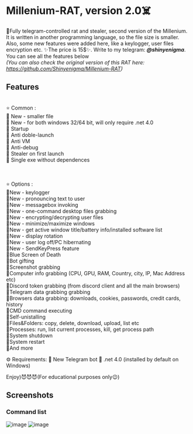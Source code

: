 # Millenium-RAT, version 2.0☠️
💎Fully telegram-controlled rat and stealer, second version of the Millenium. It is written in another programming language, so the file size is smaller. Also, some new features were added here, like a keylogger, user files encryption etc. ✨The price is 15$✨. Write to my telegram: <em>**@shinyenigma**</em>. You can see all the features below
<br /><em>(You can also check the original version of this RAT here: https://github.com/Shinyenigma/Millenium-RAT)</em>
## Features
<br />⭐️ Common :
<br />🔸 New - smaller file
<br />🔸 New - for both windows 32/64 bit, will only require .net 4.0
<br />🔹 Startup
<br />🔹 Anti doble-launch
<br />🔹 Anti VM
<br />🔹 Anti-debug
<br />🔹 Stealer on first launch
<br />🔹 Single exe without dependences

<br />
<br />⭐️ Options :
<br />🔶New - keylogger
<br />🔶New - pronouncing text to user
<br />🔶New - messagebox invoking
<br />🔶New - one-command desktop files grabbing
<br />🔶New - encrypting/decrypting user files
<br />🔶New - minimize/maximize windows
<br />🔶New - get active window title/battery info/installed software list
<br />🔶New - display rotation
<br />🔶New - user log off/PC hibernating
<br />🔶New - SendKeyPress feature
<br />🔹Blue Screen of Death
<br />🔹Bot gifting
<br />🔹Screenshot grabbing
<br />🔹Computer info grabbing (CPU, GPU, RAM, Country, city, IP, Mac Address etc)
<br />🔹Discord token grabbing (from discord client and all the main browsers)
<br />🔹Telegram data grabbing grabbing
<br />🔹Browsers data grabbing: downloads, cookies, passwords, credit cards, history
<br />🔹CMD command executing
<br />🔹Self-unistalling
<br />🔹Files&Folders: copy, delete, download, upload, list etc
<br />🔹Processes: run, list current processes, kill, get process path
<br />🔹System shutdown
<br />🔹System restart
<br />🔹And more

⚙️ Requirements:
🔸 New Telegram bot
🔸 .net 4.0 (installed by default on Windows)

Enjoy)😈😈😈(For educational purposes only😉)

## Screenshots
### Command list
![image](https://github.com/Shinyenigma/Millenium-RAT-2/assets/113016710/5cd7401b-3876-4c37-a62f-56f2bfa7e2a0)
![image](https://github.com/Shinyenigma/Millenium-RAT-2/assets/113016710/00b738f4-b4b1-4a63-b1b5-af977699c696)

